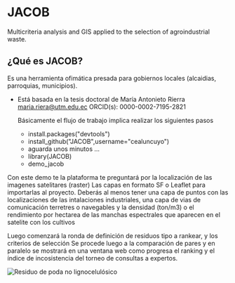 # JACOB
Multicriteria analysis and GIS applied to the selection of agroindustrial waste.

## ¿Qué es JACOB?
Es una herramienta ofimática presada para gobiernos locales (alcaidias, parroquias, municipios).
 * Está basada en la tesis doctoral de María Antonieto Rierra maria.riera@utm.edu.ec ORCID(s): 0000-0002-7195-2821

   Básicamente el flujo de trabajo implica realizar los siguientes pasos

   * install.packages("devtools")
   * install_github("JACOB",username="cealuncuyo")
   * aguarda unos minutos ...
   * library(JACOB)
   * demo_jacob

Con este demo te la plataforma te preguntará por la localización de las imagenes satelitares (raster)
Las capas en formato SF o Leaflet para importarlas al proyecto. Deberás al menos tener una capa de puntos con las localizaciones de las intalaciones industriales, una capa de vias de comunicación terretres o navegables y la densidad (ton/m3) o el rendimiento por hectarea de las manchas espectrales que aparecen en el satelite con los cultivos 

Luego comenzará la ronda de definición de residuos tipo a rankear, y los criterios de selección
Se procede luego a la comparación de pares y en paralelo se mostrará en una ventana web como progresa el ranking y el índice de incosistencia del torneo de consultas a expertos.

![Residuo de poda no lignocelulósico](20_al_22.png)
   
